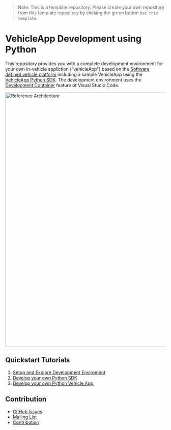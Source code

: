 > Note:
This is a template repository. Please create your own repository from this template repository by clicking the green button `Use this template`.

# VehicleApp Development using Python

This repository provides you with a complete development environment for your own in-vehicle appliction ("vehicleApp") based on the [Software defined vehicle platform](https://sdv.eclipse.org/) including a sample VehicleApp using the [VehicleApp Python SDK](https://github.com/SoftwareDefinedVehicle/vehicle-app-python-sdk). The development environment uses the [Development Container](https://code.visualstudio.com/docs/remote/create-dev-container#:~:text=%20Create%20a%20development%20container%20%201%20Path,additional%20software%20in%20your%20dev%20container.%20More%20) feature of Visual Studio Code.

<img src="https://github.com/SoftwareDefinedVehicle/swdc-architecture/blob/472240015f07d82b3aa3b35ce07df36f51e1c3b3/06_designs/pi-4/vehicle-app-python-sdk/assets/vehicle_sdk_pi4.drawio.svg" alt="Reference Architecture" width="800"/>

## Quickstart Tutorials
1. [Setup and Explore Development Enviroment](docs/setup_and_explore_development_environment.md)
2. [Develop your own Python SDK](docs/)
3. [Develop your own Python Vehicle App](docs/developers_guide.md)

## Contribution
- [GitHub Issues]()
- [Mailing List]()
- [Contribution](docs/contribution.md)

